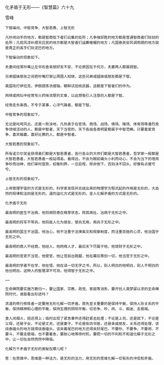 化矛盾于无形——《智慧篇》六十九

雪峰


    下智噪动、中智竞争、大智若愚、上智无形

    凡吵闹动手的地方，都是智商低下者们云集的处所；凡争强好胜的地方都是普通智商者们较劲的处所；凡民风淳朴顺天应民的地方都是大智者们运筹帷幄的地方；凡国泰民安风调雨顺的地方就是真正的高手们玩泥巴的地方。

    下智噪动的现象如下。

    夫妻间经常吵嘴让左邻右舍亲朋好友不安，不论原因在于何方，夫妻两人都属弱智。

    兄弟姐妹朋友之间若吵嘴打架让周围人知晓，这些兄弟或姐妹或朋友都是下智。

    美国攻打伊拉克，伊朗提炼浓缩铀，朝鲜试验核武器，这都是下智者们的作为。

    网络或网坛中经常写火药味浓厚的文章，以此想吸引人注意的人都是下智。

    经常走东串西，不专于某事，心浮气躁者，都是下智。

    中智竞争的现象如下。

    无论是叱咤风云，还是一败涂地，凡热衷于在官场、商场、战场、情场、赌场、体育场等激烈竞争领域活动的人，都是中智者，天下当官的，天下各级各类明星都属于中智范畴。只要喜爱竞争，喜欢输赢，喜好比赛的人，都是中智者。

    大智若愚的现象如下。

    所有诺贝尔奖金获得者们都是大智若愚者，各行各业的大师们都是大智若愚者，哲学家一般都是大智若愚者，大智若愚者一般站得高，看得远，不会为眼前蝇头小利而动心，不会为当下的喧闹争吵而动神，他们审时度势，权衡利弊，一旦启程，除非倒下，否则决不回头，好像有点傻兮兮。

    上智无形的现象如下。

    上帝管理宇宙的方式是无形的，科学家发现并总结出来的物理学方程式起的作用是无形的，大自然的规律和法则是无形的，道的运化方式是无形的，圣人化解矛盾的方式是无形的。

    化矛盾于无形

    最高明的医生不治病，他将病防患在萌芽状态，除其病灶，治病于无形之中。

    最高明的将军不带兵，他将敌人化为朋友，使兵无用，用兵于无形之中。

    最高明的国王不治国，他治心，他不注重于法律条文和规章制度，而注重百姓的心灵，他治国于无形之中。

    最高明的商人不经商，他经人，他网络人才，最后天下尽属于他，他敛财于无形之中。

    最高明的官吏不当官，他使官，他让官前台跑腿，他在幕后策划一切，他当官于无形之中。

    最高明的学者不在学，他在悟，他在读一切无字之书，所以，别人明白的他明白，别人不明白的他也明白，这种人的智慧深不可测，他得智于无形之中。

    ……

    生命禅院要实施万教归一，要让国家、宗教、政党、家庭等消失，要开创人类梦寐以求的生命禅院时代，谁能看出形迹吗？

    求道的修行修炼者一定要用无形化解一切矛盾，首先至关重要的是保持平衡，保持人际关系的平衡，保持精神和心理的平衡，保持生理的阴阳平衡，切忌争、吵、闹、斗、痴迷、走极端。

    食人间烟火，班还得上；临时出现了紧急事件还得赶紧去处理；不论是上司，还是部下，不论是父母，还是子女，不论是丈夫，还是妻子，不论是街坊邻居，还是亲戚朋友，关系还得处理，该烧香磕头的地方就得烧香磕头，该夹着尾巴的地方还得夹好尾巴，不要吵、不要争、不要闹、不要斗、不要走极端，也不要着急，要耐心地等待时机，要把一切的不利和不和谐化解于无形之中，让一切在自然而然中降临。

    化解万千矛盾于无形的奥秘在哪儿呢？

    答：在思维中，思维是一种法力，是无形的法力，用无形的思维化解一切有形的冲突和矛盾。



